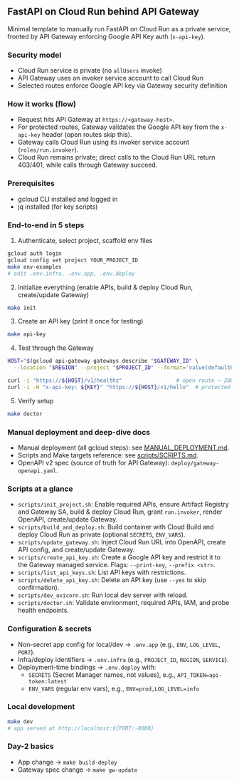 ## FastAPI on Cloud Run behind API Gateway

Minimal template to manually run FastAPI on Cloud Run as a private service, fronted by API Gateway enforcing Google API Key auth (`x-api-key`).

### Security model

- Cloud Run service is private (no `allUsers` invoke)
- API Gateway uses an invoker service account to call Cloud Run
- Selected routes enforce Google API key via Gateway security definition

### How it works (flow)

- Request hits API Gateway at `https://<gateway-host>`.
- For protected routes, Gateway validates the Google API key from the `x-api-key` header (open routes skip this).
- Gateway calls Cloud Run using its invoker service account (`roles/run.invoker`).
- Cloud Run remains private; direct calls to the Cloud Run URL return 403/401, while calls through Gateway succeed.

### Prerequisites

- gcloud CLI installed and logged in
- jq installed (for key scripts)

### End-to-end in 5 steps

1) Authenticate, select project, scaffold env files

```bash
gcloud auth login
gcloud config set project YOUR_PROJECT_ID
make env-examples
# edit .env.infra, .env.app, .env.deploy
```

2) Initialize everything (enable APIs, build & deploy Cloud Run, create/update Gateway)

```bash
make init
```

3) Create an API key (print it once for testing)

```bash
make api-key
```

4) Test through the Gateway

```bash
HOST="$(gcloud api-gateway gateways describe "$GATEWAY_ID" \
  --location "$REGION" --project "$PROJECT_ID" --format='value(defaultHostname)')"

curl -i "https://${HOST}/v1/healthz"                 # open route → 200
curl -i -H "x-api-key: ${KEY}" "https://${HOST}/v1/hello"  # protected → 200
```

5) Verify setup

```bash
make doctor
```

### Manual deployment and deep-dive docs

- Manual deployment (all gcloud steps): see [MANUAL_DEPLOYMENT.md](MANUAL_DEPLOYMENT.md).
- Scripts and Make targets reference: see [scripts/SCRIPTS.md](scripts/SCRIPTS.md).
- OpenAPI v2 spec (source of truth for API Gateway): `deploy/gateway-openapi.yaml`.

### Scripts at a glance

- `scripts/init_project.sh`: Enable required APIs, ensure Artifact Registry and Gateway SA, build & deploy Cloud Run, grant `run.invoker`, render OpenAPI, create/update Gateway.
- `scripts/build_and_deploy.sh`: Build container with Cloud Build and deploy Cloud Run as private (optional `SECRETS`, `ENV_VARS`).
- `scripts/update_gateway.sh`: Inject Cloud Run URL into OpenAPI, create API config, and create/update Gateway.
- `scripts/create_api_key.sh`: Create a Google API key and restrict it to the Gateway managed service. Flags: `--print-key`, `--prefix <str>`.
- `scripts/list_api_keys.sh`: List API keys with restrictions.
- `scripts/delete_api_key.sh`: Delete an API key (use `--yes` to skip confirmation).
- `scripts/dev_uvicorn.sh`: Run local dev server with reload.
- `scripts/doctor.sh`: Validate environment, required APIs, IAM, and probe health endpoints.

### Configuration & secrets

- Non-secret app config for local/dev → `.env.app` (e.g., `ENV`, `LOG_LEVEL`, `PORT`).
- Infra/deploy identifiers → `.env.infra` (e.g., `PROJECT_ID`, `REGION`, `SERVICE`).
- Deployment-time bindings → `.env.deploy` with:
  - `SECRETS` (Secret Manager names, not values), e.g., `API_TOKEN=api-token:latest`
  - `ENV_VARS` (regular env vars), e.g., `ENV=prod,LOG_LEVEL=info`

### Local development

```bash
make dev
# app served at http://localhost:${PORT:-8080}
```

### Day-2 basics

- App change → `make build-deploy`
- Gateway spec change → `make gw-update`